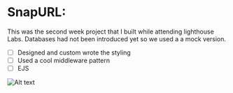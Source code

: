 # SnapURL:
This was the second week project that I built while attending lighthouse Labs. Databases had not been introduced yet so we used a a mock version.

- [ ] Designed and custom wrote the styling
- [ ] Used a cool middleware pattern
- [ ] EJS

![Alt text](/website-screenshot.jpg?raw=true)
